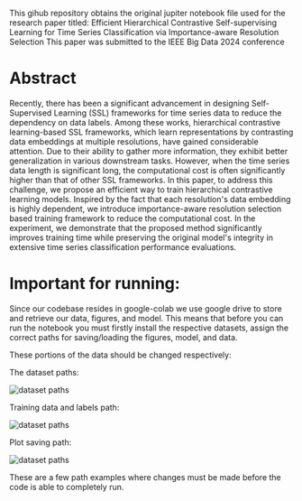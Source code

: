 This gihub repository obtains the original jupiter notebook file used for the research paper titled: Efficient Hierarchical Contrastive Self-supervising Learning for Time Series Classification via Importance-aware Resolution Selection
This paper was submitted to the IEEE Big Data 2024 conference

# Abstract
Recently, there has been a significant advancement in designing Self-Supervised Learning (SSL) frameworks for time series data to reduce the dependency on data labels. Among these works, hierarchical contrastive learning-based SSL frameworks, which learn representations by contrasting data embeddings at multiple resolutions, have gained considerable attention. Due to their ability to gather more information, they exhibit better generalization in various downstream tasks. However, when the time series data length is significant long, the computational cost is often significantly higher than that of other SSL frameworks. In this paper, to address this challenge, we propose an efficient way to train hierarchical contrastive learning models. Inspired by the fact that each resolution's data embedding is highly dependent, we introduce importance-aware resolution selection based training framework to reduce the computational cost. In the experiment, we demonstrate that the proposed method significantly improves training time while preserving the original model's integrity in extensive time series classification performance evaluations.

# Important for running:
Since our codebase resides in google-colab we use google drive to store and retrieve our data, figures, and model. This means that before you can run the notebook you must firstly install the respective datasets, assign the correct paths for saving/loading the figures, model, and data. 

These portions of the data should be changed respectively: 

The dataset paths: 

![dataset paths](https://github.com/KEEBVIN/IARS/blob/main/readme_images/datasets.png)

Training data and labels path:

![dataset paths](https://github.com/KEEBVIN/IARS/blob/main/readme_images/data_paths.png)

Plot saving path:

![dataset paths](https://github.com/KEEBVIN/IARS/blob/main/readme_images/plot_saving.png)

These are a few path examples where changes must be made before the code is able to completely run. 

